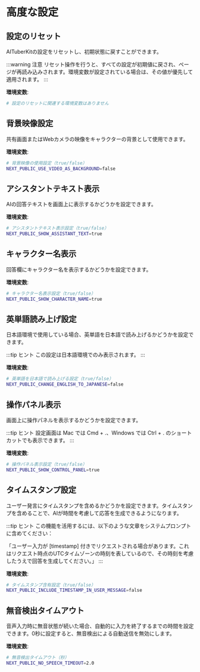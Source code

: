 # 高度な設定

## 設定のリセット

AITuberKitの設定をリセットし、初期状態に戻すことができます。

:::warning 注意
リセット操作を行うと、すべての設定が初期値に戻され、ページが再読み込みされます。環境変数が設定されている場合は、その値が優先して適用されます。
:::

**環境変数**:

```bash
# 設定のリセットに関連する環境変数はありません
```

## 背景映像設定

共有画面またはWebカメラの映像をキャラクターの背景として使用できます。

**環境変数**:

```bash
# 背景映像の使用設定（true/false）
NEXT_PUBLIC_USE_VIDEO_AS_BACKGROUND=false
```

## アシスタントテキスト表示

AIの回答テキストを画面上に表示するかどうかを設定できます。

**環境変数**:

```bash
# アシスタントテキスト表示設定（true/false）
NEXT_PUBLIC_SHOW_ASSISTANT_TEXT=true
```

## キャラクター名表示

回答欄にキャラクター名を表示するかどうかを設定できます。

**環境変数**:

```bash
# キャラクター名表示設定（true/false）
NEXT_PUBLIC_SHOW_CHARACTER_NAME=true
```

## 英単語読み上げ設定

日本語環境で使用している場合、英単語を日本語で読み上げるかどうかを設定できます。

:::tip ヒント
この設定は日本語環境でのみ表示されます。
:::

**環境変数**:

```bash
# 英単語を日本語で読み上げる設定（true/false）
NEXT_PUBLIC_CHANGE_ENGLISH_TO_JAPANESE=false
```

## 操作パネル表示

画面上に操作パネルを表示するかどうかを設定できます。

:::tip ヒント
設定画面は Mac では Cmd + .、Windows では Ctrl + . のショートカットでも表示できます。
:::

**環境変数**:

```bash
# 操作パネル表示設定（true/false）
NEXT_PUBLIC_SHOW_CONTROL_PANEL=true
```

## タイムスタンプ設定

ユーザー発言にタイムスタンプを含めるかどうかを設定できます。タイムスタンプを含めることで、AIが時間を考慮して応答を生成できるようになります。

:::tip ヒント
この機能を活用するには、以下のような文章をシステムプロンプトに含めてください：

「ユーザー入力が [timestamp] 付きでリクエストされる場合があります。これはリクエスト時点のUTCタイムゾーンの時刻を表しているので、その時刻を考慮したうえで回答を生成してください。」
:::

**環境変数**:

```bash
# タイムスタンプ含有設定（true/false）
NEXT_PUBLIC_INCLUDE_TIMESTAMP_IN_USER_MESSAGE=false
```

## 無音検出タイムアウト

音声入力時に無音状態が続いた場合、自動的に入力を終了するまでの時間を設定できます。0秒に設定すると、無音検出による自動送信を無効にします。

**環境変数**:

```bash
# 無音検出タイムアウト（秒）
NEXT_PUBLIC_NO_SPEECH_TIMEOUT=2.0
```
